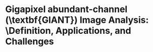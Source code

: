 # Gigapixel abundant-channel (\textbf{GIANT}) Image Analysis: \\Definition, Applications, and Challenges

